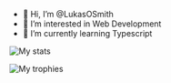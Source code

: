 - 👋 Hi, I’m @LukasOSmith
- 👀 I’m interested in Web Development
- 🌱 I’m currently learning Typescript

![My stats](https://github-readme-stats.vercel.app/api?username=LukasOSmith&show_icons=true&theme=dark)

![My trophies](https://github-profile-trophy.vercel.app/?username=lukasosmith&theme=darkhub&column=-1&margin-w=15&show_icons=true&rank_icon=github)
